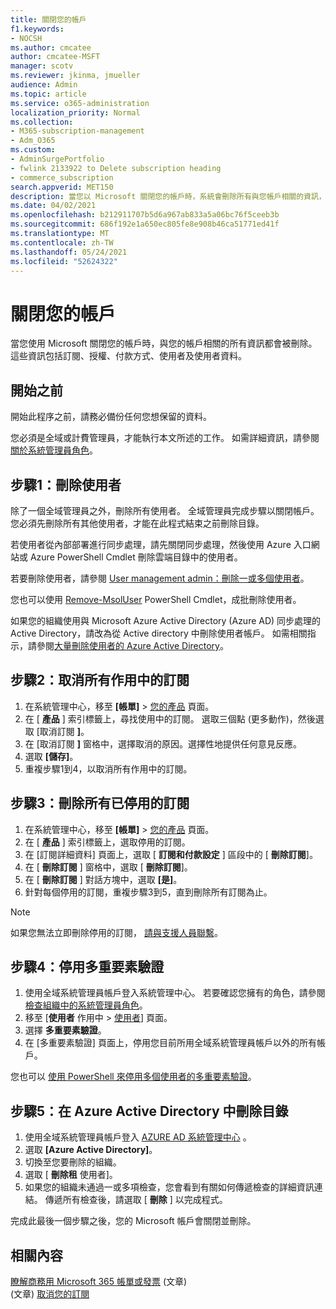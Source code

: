 ```yaml
---
title: 關閉您的帳戶
f1.keywords:
- NOCSH
ms.author: cmcatee
author: cmcatee-MSFT
manager: scotv
ms.reviewer: jkinma, jmueller
audience: Admin
ms.topic: article
ms.service: o365-administration
localization_priority: Normal
ms.collection:
- M365-subscription-management
- Adm_O365
ms.custom:
- AdminSurgePortfolio
- fwlink 2133922 to Delete subscription heading
- commerce_subscription
search.appverid: MET150
description: 當您以 Microsoft 關閉您的帳戶時，系統會刪除所有與您帳戶相關的資訊，包括授權、使用者和使用者資料。
ms.date: 04/02/2021
ms.openlocfilehash: b212911707b5d6a967ab833a5a06bc76f5ceeb3b
ms.sourcegitcommit: 686f192e1a650ec805fe8e908b46ca51771ed41f
ms.translationtype: MT
ms.contentlocale: zh-TW
ms.lasthandoff: 05/24/2021
ms.locfileid: "52624322"
---
```

# <a name="close-your-account"></a>關閉您的帳戶

當您使用 Microsoft 關閉您的帳戶時，與您的帳戶相關的所有資訊都會被刪除。 這些資訊包括訂閱、授權、付款方式、使用者及使用者資料。

## <a name="before-you-begin"></a>開始之前

開始此程序之前，請務必備份任何您想保留的資料。

您必須是全域或計費管理員，才能執行本文所述的工作。 如需詳細資訊，請參閱[關於系統管理員角色](../admin/add-users/about-admin-roles.md)。

## <a name="step-1-delete-users"></a>步驟1：刪除使用者

除了一個全域管理員之外，刪除所有使用者。 全域管理員完成步驟以關閉帳戶。 您必須先刪除所有其他使用者，才能在此程式結束之前刪除目錄。

若使用者從內部部署進行同步處理，請先關閉同步處理，然後使用 Azure 入口網站或 Azure PowerShell Cmdlet 刪除雲端目錄中的使用者。

若要刪除使用者，請參閱 [User management admin：刪除一或多個使用者](../admin/add-users/delete-a-user.md#user-management-admin-delete-one-or-more-users-from-office-365)。

您也可以使用 [Remove-MsolUser](/powershell/module/msonline/remove-msoluser) PowerShell Cmdlet，成批刪除使用者。

如果您的組織使用與 Microsoft Azure Active Directory (Azure AD) 同步處理的 Active Directory，請改為從 Active directory 中刪除使用者帳戶。 如需相關指示，請參閱[大量刪除使用者的 Azure Active Directory](/azure/active-directory/users-groups-roles/users-bulk-delete)。

## <a name="step-2-cancel-all-active-subscriptions"></a>步驟2：取消所有作用中的訂閱

1. 在系統管理中心，移至 **[帳單]** > <a href="https://go.microsoft.com/fwlink/p/?linkid=842054" target="_blank">您的產品</a> 頁面。
2. 在 [ **產品** ] 索引標籤上，尋找使用中的訂閱。 選取三個點 (更多動作)，然後選取 [取消訂閱 **]**。
3. 在 [取消訂閱 **]** 窗格中，選擇取消的原因。選擇性地提供任何意見反應。
4. 選取 **[儲存]**。
5. 重複步驟1到4，以取消所有作用中的訂閱。

## <a name="step-3-delete-all-disabled-subscriptions"></a>步驟3：刪除所有已停用的訂閱

1. 在系統管理中心，移至 **[帳單]** > <a href="https://go.microsoft.com/fwlink/p/?linkid=842054" target="_blank">您的產品</a> 頁面。
2. 在 [ **產品** ] 索引標籤上，選取停用的訂閱。
3. 在 [訂閱詳細資料] 頁面上，選取 [ **訂閱和付款設定** ] 區段中的 [ **刪除訂閱**]。
4. 在 [ **刪除訂閱** ] 窗格中，選取 [ **刪除訂閱**]。
5. 在 [ **刪除訂閱** ] 對話方塊中，選取 **[是]**。
6. 針對每個停用的訂閱，重複步驟3到5，直到刪除所有訂閱為止。

> [!NOTE]
> 如果您無法立即刪除停用的訂閱， [請與支援人員聯繫](../business-video/get-help-support.md)。

## <a name="step-4-disable-multi-factor-authentication"></a>步驟4：停用多重要素驗證

1. 使用全域系統管理員帳戶登入系統管理中心。 若要確認您擁有的角色，請參閱 [檢查組織中的系統管理員角色](../admin/add-users/assign-admin-roles.md#check-admin-roles-in-your-organization)。
2. 移至 [**使用者** 作用中  >  <a href="https://go.microsoft.com/fwlink/p/?linkid=834822" target="_blank">使用者</a>] 頁面。
3. 選擇 **多重要素驗證**。
4. 在 [多重要素驗證] 頁面上，停用您目前所用全域系統管理員帳戶以外的所有帳戶。

您也可以 [使用 PowerShell 來停用多個使用者的多重要素驗證](/azure/active-directory/authentication/howto-mfa-userstates#change-state-using-powershell)。


## <a name="step-5-delete-the-directory-in-azure-active-directory"></a>步驟5：在 Azure Active Directory 中刪除目錄

1. 使用全域系統管理員帳戶登入 <a href="https://aad.portal.azure.com/" target="_blank">AZURE AD 系統管理中心</a> 。
2. 選取 **[Azure Active Directory]**。
3. 切換至您要刪除的組織。
4. 選取 [ **刪除租** 使用者]。
5. 如果您的組織未通過一或多項檢查，您會看到有關如何傳遞檢查的詳細資訊連結。 傳遞所有檢查後，請選取 [ **刪除** ] 以完成程式。

完成此最後一個步驟之後，您的 Microsoft 帳戶會關閉並刪除。

## <a name="related-content"></a>相關內容 

[瞭解商務用 Microsoft 365 帳單或發票](./billing-and-payments/understand-your-invoice2.md) (文章) \
 (文章) [取消您的訂閱](./subscriptions/cancel-your-subscription.md)

